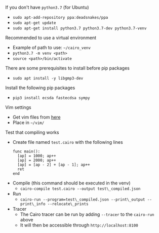 If you don't have `python3.7` (for Ubuntu)
 - `sudo apt-add-repository ppa:deadsnakes/ppa`
 - `sudo apt-get update`
 - `sudo apt-get install python3.7 python3.7-dev python3.7-venv`

Recommended to use a virtual environment 
 - Example of path to use: `~/cairo_venv`
 - `python3.7 -m venv <path>`
 - `source <path>/bin/activate`

There are some prerequisites to install before pip packages
 - `sudo apt install -y libgmp3-dev`

Install the following pip packages
 - `pip3 install ecsda fastecdsa sympy`

Vim settings
 - Get vim files from [here](https://github.com/starkware-libs/cairo-lang/tree/master/src/starkware/cairo/lang/ide/vim)
 - Place in `~/vim/`

Test that compiling works
  - Create file named `test.cairo` with the following lines
    ```
    func main():
      [ap] = 1000; ap++
      [ap] = 2000; ap++
      [ap] = [ap - 2] + [ap - 1]; ap++
      ret
    end
    ```
  - Compile (this command should be executed in the venv)
    - `cairo-compile test.cairo --output test\_compiled.json`
  - Run
    - `cairo-run --program=test\_compiled.json --print\_output --print\_info --relocate\_prints`
  - Tracer
    - The Cairo tracer can be run by adding `--tracer` to the `cairo-run` above
    - It will then be accessible through `http://localhost:8100`
